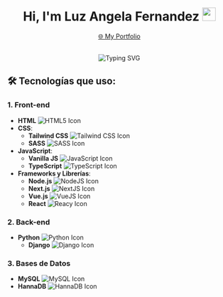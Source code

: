 <div align="center">
  <h1>
    Hi, I'm Luz Angela Fernandez 
    <img src="https://media.giphy.com/media/hvRJCLFzcasrR4ia7z/giphy.gif" width="30">
  </h1>
  <a href="https://portafolio-luzfernandez.netlify.app/" target="_blank">🌐 My Portfolio</a>
  <br><br>
  <p>
    <img src="https://readme-typing-svg.demolab.com?font=Fira+Code&duration=4996&pause=1000&center=true&vCenter=true&lines=Full+Stack+Python+and+JS+Developer;Django+|+React+|+Express+|+NextJS;Always+learning+new+technologies" alt="Typing SVG" />
  </p>
</div>

## 🛠 Tecnologías que uso:

### 1. **Front-end**
- **HTML** ![HTML5 Icon](https://img.shields.io/badge/-HTML5-E34F26?logo=html5&logoColor=white)
- **CSS**:
  - **Tailwind CSS** ![Tailwind CSS Icon](https://img.shields.io/badge/-Tailwind_CSS-38B2AC?logo=tailwind-css&logoColor=white)
  - **SASS** ![SASS Icon](https://img.shields.io/badge/-SASS-CC6699?logo=sass&logoColor=white)
- **JavaScript**:
  - **Vanilla JS** ![JavaScript Icon](https://img.shields.io/badge/-JavaScript-F7DF1E?logo=javascript&logoColor=black)
  - **TypeScript** ![TypeScript Icon](https://img.shields.io/badge/-TypeScript-007ACC?logo=typescript&logoColor=white)
- **Frameworks y Librerías**:
  - **Node.js** ![NodeJS Icon](https://img.shields.io/badge/-Node.js-339933?logo=node.js&logoColor=white)
  - **Next.js** ![NextJS Icon](https://img.shields.io/badge/-Next.js-000000?logo=next.js&logoColor=white)
  - **Vue.js** ![VueJS Icon](https://img.shields.io/badge/-Vue.js-4FC08D?logo=vue.js&logoColor=white)
  - **React** ![Reacy Icon](https://img.shields.io/badge/-React.js-4FC08D?logo=react.js&logoColor=white)

### 2. **Back-end**
- **Python** ![Python Icon](https://img.shields.io/badge/-Python-3776AB?logo=python&logoColor=white)
  - **Django** ![Django Icon](https://img.shields.io/badge/-Django-092E20?logo=django&logoColor=white)

### 3. **Bases de Datos**
- **MySQL** ![MySQL Icon](https://img.shields.io/badge/-MySQL-4479A1?logo=mysql&logoColor=white)
- **HannaDB** ![HannaDB Icon](https://img.shields.io/badge/-HannaDB-0062cc?logo=database&logoColor=white)


<!--
**LuzfernandezG/LuzfernandezG** is a ✨ _special_ ✨ repository because its `README.md` (this file) appears on your GitHub profile.

Here are some ideas to get you started:

- 🔭 I’m currently working on ...
- 🌱 I’m currently learning ...
- 👯 I’m looking to collaborate on ...
- 🤔 I’m looking for help with ...
- 💬 Ask me about ...
- 📫 How to reach me: ...
- 😄 Pronouns: ...
- ⚡ Fun fact: ...
-->
